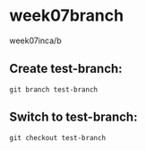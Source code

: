 # week07branch
week07inca/b

## Create test-branch:

`git branch test-branch`

## Switch to test-branch:

`git checkout test-branch`